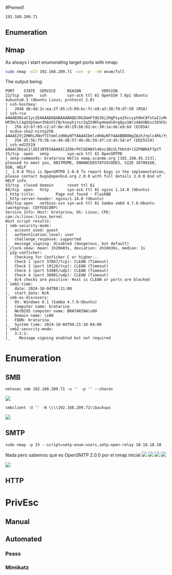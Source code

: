 #Pwned! 
```
192.168.209.71
```
## Enumeration
## Nmap

As always I start enumerating target ports with nmap:
```Bash
sudo nmap -sCV 192.168.209.71 -vvv -p- -oN enum/full
```
The output being:
```
PORT    STATE  SERVICE     REASON         VERSION
22/tcp  open   ssh         syn-ack ttl 61 OpenSSH 7.6p1 Ubuntu 4ubuntu0.3 (Ubuntu Linux; protocol 2.0)
| ssh-hostkey:         
|   2048 db:dd:2c:ea:2f:85:c5:89:bc:fc:e9:a3:38:f0:d7:50 (RSA)
| ssh-rsa AAAAB3NzaC1yc2EAAAADAQABAAABAQDJ0GZmmFtQUJbj2HgPsye2Xccyyh9mC8fsCwIivM4x3o3mwZDNi6g+Y6nIs5SuOJj2IpS+E9O5wB71MSIv7d7XYrd6paprfvnvMCyAQ9VTn8py6CQ/OsgeOITU+JnAxoe3WQklpyAVqhJ7ASqAInZF8oHDaebr6gBKEq4nkoLOtJSZeB8xWDHhbQZjG6AY81Y2m
HPZH/LC4gSXpSmw+3h0zhlCN/kxeyhjrsrZqIVdKhg4emds8+gQyu1Wrz4AUUBGscI6Sh5rjImr+SC4rAGgn6N0MVPcZA1mS0JUplz758Y3YFXstqO2SdaHB/Qb50fkcpclcYKibSbCv5ZLNzOf
|   256 e3:b7:65:c2:a7:8e:45:29:bb:62:ec:30:1a:eb:ed:6d (ECDSA)
| ecdsa-sha2-nistp256 AAAAE2VjZHNhLXNoYTItbmlzdHAyNTYAAAAIbmlzdHAyNTYAAABBBOWgZAzhJ+plc4Rk/YyGvQ1KOKK9j31ix1uCWIAirjnZS/lKwcvYrkG+lVsJRBnBYVA+67ILSJR2YNVz9uZshPE=
|   256 d5:5b:79:5b:ce:48:d8:57:46:db:59:4f:cd:45:5d:ef (ED25519)
|_ssh-ed25519 AAAAC3NzaC1lZDI1NTE5AAAAIC2Z9krPXlbEN6Xl40sc3BiVLfhbtd+l5ZFNBKkF7pYT
25/tcp  open   smtp        syn-ack ttl 61 OpenSMTPD
| smtp-commands: bratarina Hello nmap.scanme.org [192.168.45.213], pleased to meet you, 8BITMIME, ENHANCEDSTATUSCODES, SIZE 36700160, DSN, HELP
|_ 2.0.0 This is OpenSMTPD 2.0.0 To report bugs in the implementation, please contact bugs@openbsd.org 2.0.0 with full details 2.0.0 End of HELP info
53/tcp  closed domain      reset ttl 61
80/tcp  open   http        syn-ack ttl 61 nginx 1.14.0 (Ubuntu)
|_http-title:         Page not found - FlaskBB        
|_http-server-header: nginx/1.14.0 (Ubuntu)   
445/tcp open   netbios-ssn syn-ack ttl 61 Samba smbd 4.7.6-Ubuntu (workgroup: COFFEECORP)
Service Info: Host: bratarina; OS: Linux; CPE: cpe:/o:linux:linux_kernel
Host script results:                          
| smb-security-mode: 
|   account_used: guest
|   authentication_level: user                  
|   challenge_response: supported
|_  message_signing: disabled (dangerous, but default)
|_clock-skew: mean: 1h20m03s, deviation: 2h18m36s, median: 1s
| p2p-conficker:
|   Checking for Conficker.C or higher...
|   Check 1 (port 37047/tcp): CLEAN (Timeout)
|   Check 2 (port 19126/tcp): CLEAN (Timeout)
|   Check 3 (port 53085/udp): CLEAN (Timeout)
|   Check 4 (port 36001/udp): CLEAN (Timeout)
|_  0/4 checks are positive: Host is CLEAN or ports are blocked
| smb2-time: 
|   date: 2024-10-04T08:21:08
|_  start_date: N/A
| smb-os-discovery: 
|   OS: Windows 6.1 (Samba 4.7.6-Ubuntu)
|   Computer name: bratarina
|   NetBIOS computer name: BRATARINA\x00
|   Domain name: \x00
|   FQDN: bratarina
|_  System time: 2024-10-04T04:21:10-04:00
| smb2-security-mode: 
|   3:1:1: 
|_    Message signing enabled but not required
```
# Enumeration
## SMB
```
netexec smb 192.168.209.71 -u '' -p '' --shares
```
![](https://github.com/bipbopbup/writeups/blob/main/Media/Pasted%20image%2020241004111421.png?raw=true)
```
smbclient -U '' -N \\\\192.168.209.71\\backups
```
![](https://github.com/bipbopbup/writeups/blob/main/Media/Pasted%20image%2020241004112129.png?raw=true)
## SMTP
```
sudo nmap -p 25 --script=smtp-enum-users,smtp-open-relay 10.10.10.10
```
Nada pero sabemos que es OpenSMTP 2.0.0 por el nmap inicial
![](https://github.com/bipbopbup/writeups/blob/main/Media/Pasted%20image%2020241004114854.png?raw=true)
![](https://github.com/bipbopbup/writeups/blob/main/Media/Pasted%20image%2020241004115133.png?raw=true)
![](https://github.com/bipbopbup/writeups/blob/main/Media/Pasted%20image%2020241004115143.png?raw=true)
![](https://github.com/bipbopbup/writeups/blob/main/Media/Pasted%20image%2020241004122100.png?raw=true)

![](https://github.com/bipbopbup/writeups/blob/main/Media/Pasted%20image%2020241004122127.png?raw=true)


## HTTP

# PrivEsc

## Manual

## Automated

### Peass
### Mimikatz


